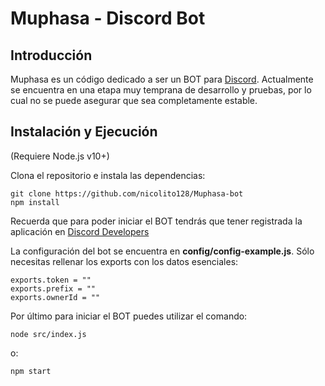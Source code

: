 Muphasa - Discord Bot
========================================================================

Introducción
------------------------------------------------------------------------

Muphasa es un código dedicado a ser un BOT para [Discord][1]. Actualmente se encuentra en una etapa muy temprana de desarrollo y pruebas, por lo cual no se puede asegurar que sea completamente estable.

[1]: https://discordapp.com/


Instalación y Ejecución
------------------------------------------------------------------------

(Requiere Node.js v10+)

Clona el repositorio e instala las dependencias:

    git clone https://github.com/nicolito128/Muphasa-bot
    npm install

Recuerda que para poder iniciar el BOT tendrás que tener registrada la aplicación en [Discord Developers][2]

[2]: https://discordapp.com/developers

La configuración del bot se encuentra en **config/config-example.js**. Sólo necesitas rellenar los exports con los datos esenciales:

    exports.token = ""
    exports.prefix = ""
    exports.ownerId = ""

Por último para iniciar el BOT puedes utilizar el comando:

    node src/index.js

o:

    npm start